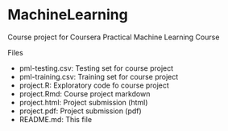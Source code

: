MachineLearning
===============

Course project for Coursera Practical Machine Learning Course

Files
* pml-testing.csv: Testing set for course project
* pml-training.csv: Training set for course project
* project.R: Exploratory code fo course project
* project.Rmd: Course project markdown
* project.html: Project submission (html)
* project.pdf: Project submission (pdf)
* README.md: This file

